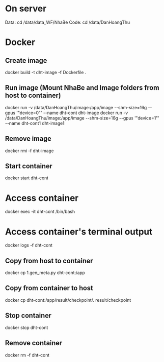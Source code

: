 # On server
Data: cd /data/data_WF/NhaBe
Code: cd /data/DanHoangThu

# Docker
## Create image
docker build -t dht-image -f Dockerfile .
## Run image (Mount NhaBe and Image folders from host to container)
docker run -v /data/DanHoangThu/image:/app/image --shm-size=16g --gpus '"device=0"' --name dht-cont dht-image
docker run -v /data/DanHoangThu/image:/app/image --shm-size=16g --gpus '"device=1"' --name dht-cont1 dht-image1
## Remove image
docker rmi -f dht-image

## Start container
docker start dht-cont
# Access container
docker exec -it dht-cont /bin/bash
# Access container's terminal output
docker logs -f dht-cont
## Copy from host to container
docker cp 1.gen_meta.py dht-cont:/app
## Copy from container to host
docker cp dht-cont:/app/result/checkpoint/. result/checkpoint
## Stop container
docker stop dht-cont
## Remove container
docker rm -f dht-cont